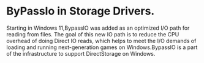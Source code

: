 # ByPassIo in Storage Drivers.

Starting in Windows 11,BypassIO was added as an optimized I/O path for reading from files. 
The goal of this new IO path is to reduce the CPU overhead of doing Direct IO reads, which helps to meet the I/O demands of loading and running next-generation games on Windows.BypassIO is a part of the infrastructure to support DirectStorage on Windows.
